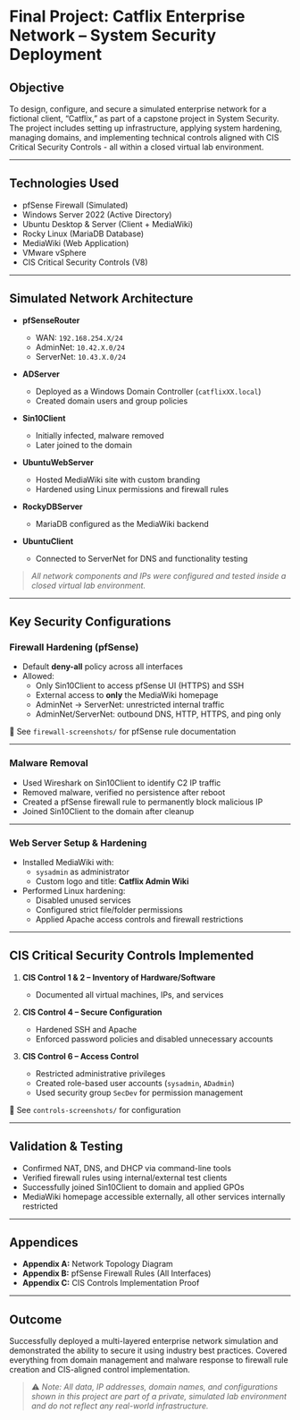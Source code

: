 # Final Project: Catflix Enterprise Network – System Security Deployment

## Objective
To design, configure, and secure a simulated enterprise network for a fictional client, “Catflix,” as part of a capstone project in System Security. The project includes setting up infrastructure, applying system hardening, managing domains, and implementing technical controls aligned with CIS Critical Security Controls - all within a closed virtual lab environment.

---

## Technologies Used
- pfSense Firewall (Simulated)
- Windows Server 2022 (Active Directory)
- Ubuntu Desktop & Server (Client + MediaWiki)
- Rocky Linux (MariaDB Database)
- MediaWiki (Web Application)
- VMware vSphere
- CIS Critical Security Controls (V8)

---

## Simulated Network Architecture

- **pfSenseRouter**  
  - WAN: `192.168.254.X/24`  
  - AdminNet: `10.42.X.0/24`  
  - ServerNet: `10.43.X.0/24`  

- **ADServer**  
  - Deployed as a Windows Domain Controller (`catflixXX.local`)  
  - Created domain users and group policies  

- **Sin10Client**  
  - Initially infected, malware removed  
  - Later joined to the domain  

- **UbuntuWebServer**  
  - Hosted MediaWiki site with custom branding  
  - Hardened using Linux permissions and firewall rules  

- **RockyDBServer**  
  - MariaDB configured as the MediaWiki backend  

- **UbuntuClient**  
  - Connected to ServerNet for DNS and functionality testing  

> _All network components and IPs were configured and tested inside a closed virtual lab environment._

---

## Key Security Configurations

### Firewall Hardening (pfSense)
- Default **deny-all** policy across all interfaces
- Allowed:
  - Only Sin10Client to access pfSense UI (HTTPS) and SSH
  - External access to **only** the MediaWiki homepage
  - AdminNet → ServerNet: unrestricted internal traffic
  - AdminNet/ServerNet: outbound DNS, HTTP, HTTPS, and ping only

📸 See `firewall-screenshots/` for pfSense rule documentation

---

### Malware Removal
- Used Wireshark on Sin10Client to identify C2 IP traffic
- Removed malware, verified no persistence after reboot
- Created a pfSense firewall rule to permanently block malicious IP
- Joined Sin10Client to the domain after cleanup

---

### Web Server Setup & Hardening
- Installed MediaWiki with:
  - `sysadmin` as administrator
  - Custom logo and title: **Catflix Admin Wiki**
- Performed Linux hardening:
  - Disabled unused services
  - Configured strict file/folder permissions
  - Applied Apache access controls and firewall restrictions

---

## CIS Critical Security Controls Implemented

1. **CIS Control 1 & 2 – Inventory of Hardware/Software**
   - Documented all virtual machines, IPs, and services

2. **CIS Control 4 – Secure Configuration**
   - Hardened SSH and Apache
   - Enforced password policies and disabled unnecessary accounts

3. **CIS Control 6 – Access Control**
   - Restricted administrative privileges
   - Created role-based user accounts (`sysadmin`, `ADadmin`)
   - Used security group `SecDev` for permission management

📸 See `controls-screenshots/` for configuration

---

## Validation & Testing
- Confirmed NAT, DNS, and DHCP via command-line tools
- Verified firewall rules using internal/external test clients
- Successfully joined Sin10Client to domain and applied GPOs
- MediaWiki homepage accessible externally, all other services internally restricted

---

## Appendices
- **Appendix A:** Network Topology Diagram  
- **Appendix B:** pfSense Firewall Rules (All Interfaces)  
- **Appendix C:** CIS Controls Implementation Proof

---

## Outcome
Successfully deployed a multi-layered enterprise network simulation and demonstrated the ability to secure it using industry best practices. Covered everything from domain management and malware response to firewall rule creation and CIS-aligned control implementation.

> ⚠️ _Note: All data, IP addresses, domain names, and configurations shown in this project are part of a private, simulated lab environment and do not reflect any real-world infrastructure._

